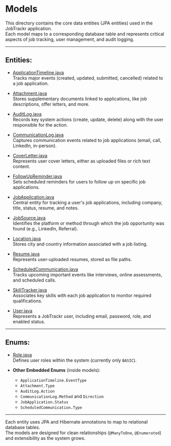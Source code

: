 # Models

This directory contains the core data entities (JPA entities) used in the JobTrackr application.  
Each model maps to a corresponding database table and represents critical aspects of job tracking, user management, and audit logging.

---

## Entities:

- [ApplicationTimeline.java](./ApplicationTimeline.java)  
  Tracks major events (created, updated, submitted, cancelled) related to a job application.

- [Attachment.java](./Attachment.java)  
  Stores supplementary documents linked to applications, like job descriptions, offer letters, and more.

- [AuditLog.java](./AuditLog.java)  
  Records key system actions (create, update, delete) along with the user responsible for the action.

- [CommunicationLog.java](./CommunicationLog.java)  
  Captures communication events related to job applications (email, call, LinkedIn, in-person).

- [CoverLetter.java](./CoverLetter.java)  
  Represents user cover letters, either as uploaded files or rich text content.

- [FollowUpReminder.java](./FollowUpReminder.java)  
  Sets scheduled reminders for users to follow up on specific job applications.

- [JobApplication.java](./JobApplication.java)  
  Central entity for tracking a user's job applications, including company, title, status, resume, and notes.

- [JobSource.java](./JobSource.java)  
  Identifies the platform or method through which the job opportunity was found (e.g., LinkedIn, Referral).

- [Location.java](./Location.java)  
  Stores city and country information associated with a job listing.

- [Resume.java](./Resume.java)  
  Represents user-uploaded resumes, stored as file paths.

- [ScheduledCommunication.java](./ScheduledCommunication.java)  
  Tracks upcoming important events like interviews, online assessments, and scheduled calls.

- [SkillTracker.java](./SkillTracker.java)  
  Associates key skills with each job application to monitor required qualifications.

- [User.java](./User.java)  
  Represents a JobTrackr user, including email, password, role, and enabled status.

---

## Enums:

- [Role.java](./Role.java)  
  Defines user roles within the system (currently only `BASIC`).

- **Other Embedded Enums** (inside models):  
  - `ApplicationTimeline.EventType`
  - `Attachment.Type`
  - `AuditLog.Action`
  - `CommunicationLog.Method` and `Direction`
  - `JobApplication.Status`
  - `ScheduledCommunication.Type`

---

Each entity uses JPA and Hibernate annotations to map to relational database tables.  
The models are designed for clean relationships (`@ManyToOne`, `@Enumerated`) and extensibility as the system grows.
